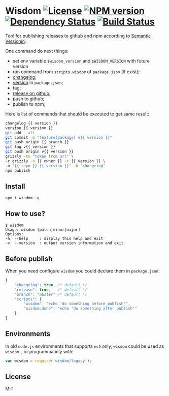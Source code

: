 # Wisdom [![License][LicenseIMGURL]][LicenseURL] [![NPM version][NPMIMGURL]][NPMURL] [![Dependency Status][DependencyStatusIMGURL]][DependencyStatusURL] [![Build Status][BuildStatusIMGURL]][BuildStatusURL]

Tool for publishing releases to github and npm according to [Semantic Versionin](http://semver.org "Semantic Versioning").

One command do next things:
- set env variable `$wisdom_version` and `$WISDOM_VERSION` with future version
- run command from `scripts.wisdom` of `package.json` (if exist);
- [changelog](http://github.com/coderaiser/changelog-io "ChangeLog");
- [version](http://github.com/coderaiser/version-io "Version") in `package.json`;
- tag;
- [release on github](https://github.com/coderaiser/node-grizzly "Grizzly");
- push to github;
- publish to npm;

Here is list of commands that should be executed to get same result:
```sh
changelog {{ version }}
version {{ version }}
git add --all
git commit -m "feature(package) v{{ version }}"
git push origin {{ branch }}
git tag v{{ version }}
git push origin v{{ version }}
grizzly -tn "token from url" \
-r grizzly -o {{ owner }} -t {{ version }} \
-n "{{ repo }} {{ version }}" -b "changelog"
npm publish
```

## Install

`npm i wisdom -g`

## How to use?

```
$ wisdom
Usage: wisdom [patch|minor|major]
Options:
-h, --help     : display this help and exit
-v, --version  : output version information and exit
```

## Before publish

When you need configure `wisdom` you could declare them in `package.json`:

```js
{
    "changelog": true, /* default */
    "release": true,   /* default */
    "branch": "master" /* default */
    "scripts": {
        "wisdom": "echo 'do something before publish'",
        "wisdom:done": "echo 'do something after publish'"
    }
}
```

## Environments

In old `node.js` environments that supports `es5` only, `wisdom` could be used as `wisdom_`,
or programmaticly with:

```js
var wisdom = require('wisdom/legacy');
```

## License

MIT

[NPMIMGURL]:                https://img.shields.io/npm/v/wisdom.svg?style=flat
[BuildStatusIMGURL]:        https://img.shields.io/travis/coderaiser/wisdom/master.svg?style=flat
[DependencyStatusIMGURL]:   https://img.shields.io/gemnasium/coderaiser/wisdom.svg?style=flat
[LicenseIMGURL]:            https://img.shields.io/badge/license-MIT-317BF9.svg?style=flat
[NPMURL]:                   https://npmjs.org/package/wisdom "npm"
[BuildStatusURL]:           https://travis-ci.org/coderaiser/wisdom  "Build Status"
[DependencyStatusURL]:      https://gemnasium.com/coderaiser/wisdom "Dependency Status"
[LicenseURL]:               https://tldrlegal.com/license/mit-license "MIT License"

